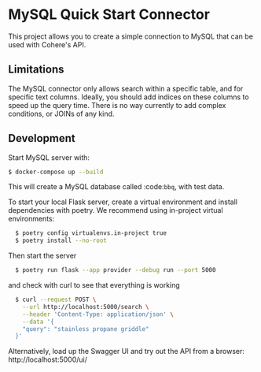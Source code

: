 # MySQL Quick Start Connector

This project allows you to create a simple connection to MySQL that can be used with Cohere's API.

## Limitations

The MySQL connector only allows search within a specific table, and for specific text columns. Ideally, you should add indices on these columns to speed up the query time. There is no way currently to add complex conditions, or JOINs of any kind.

## Development

Start MySQL server with:

```bash
$ docker-compose up --build
```

This will create a MySQL database called :code:`bbq`, with test data.

To start your local Flask server, create a virtual environment and install dependencies with poetry. We recommend using in-project virtual environments:

```bash
  $ poetry config virtualenvs.in-project true
  $ poetry install --no-root
```

Then start the server

```bash
  $ poetry run flask --app provider --debug run --port 5000
```

and check with curl to see that everything is working

```bash
  $ curl --request POST \
    --url http://localhost:5000/search \
    --header 'Content-Type: application/json' \
    --data '{
    "query": "stainless propane griddle"
  }'
```

Alternatively, load up the Swagger UI and try out the API from a browser: http://localhost:5000/ui/
